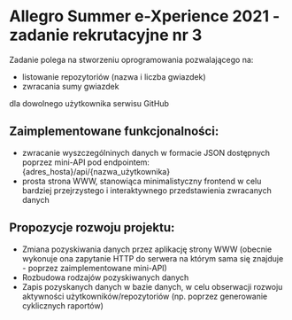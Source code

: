 # Allegro Summer e-Xperience 2021 - zadanie rekrutacyjne nr 3

Zadanie polega na stworzeniu oprogramowania pozwalającego na:

- listowanie repozytoriów (nazwa i liczba gwiazdek)
- zwracania sumy gwiazdek

dla dowolnego użytkownika serwisu GitHub

## Zaimplementowane funkcjonalności:

- zwracanie wyszczególninych danych w formacie JSON dostępnych poprzez mini-API pod endpointem: {adres_hosta}/api/{nazwa_użytkownika}
- prosta strona WWW, stanowiąca minimalistyczny frontend w celu bardziej przejrzystego i interaktywnego przedstawienia zwracanych danych

## Propozycje rozwoju projektu:

- Zmiana pozyskiwania danych przez aplikację strony WWW (obecnie wykonuje ona zapytanie HTTP do serwera na którym sama się znajduje - poprzez zaimplementowane mini-API)
- Rozbudowa rodzajów pozyskiwanych danych
- Zapis pozyskanych danych w bazie danych, w celu obserwacji rozwoju aktywności użytkowników/repozytoriów (np. poprzez generowanie cyklicznych raportów)
